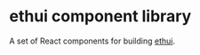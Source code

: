 # ethui component library

A set of React components for building [ethui](https://github.com/naps62/ethui).
